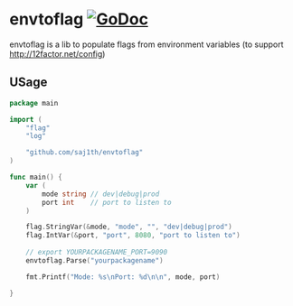 # envtoflag [![GoDoc](https://godoc.org/github.com/saj1th/envtoflag?status.png)](https://godoc.org/github.com/saj1th/envtoflag)

envtoflag is a lib to populate flags from environment variables (to support http://12factor.net/config)

## USage

```go
package main

import (
	"flag"
	"log"

	"github.com/saj1th/envtoflag"
)

func main() {
	var (
		mode string // dev|debug|prod
		port int    // port to listen to
	)

	flag.StringVar(&mode, "mode", "", "dev|debug|prod")
	flag.IntVar(&port, "port", 8080, "port to listen to")
	
	// export YOURPACKAGENAME_PORT=9090	
	envtoflag.Parse("yourpackagename")

	fmt.Printf("Mode: %s\nPort: %d\n\n", mode, port)

}

```